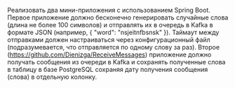 Реализовать два мини-приложения с использованием Spring Boot.
Первое приложение должно бесконечно генерировать случайные слова (длина не более 100 символов) и отправлять их в очередь в Kafka в формате JSON (например, { "word": "nsjeitnfbsnsk" }). Таймаут между отправками должен настраиваться через конфигурационный файл (подразумевается, что отправляется по одному слову за раз).
Второе (https://github.com/Dienizga/ReceiveMessages) приложение должно получать сообщения из очереди в Kafka и сохранять полученные слова в таблицу в базе PostgreSQL сохраняя дату получения сообщения (слова) в отдельную колонку.
